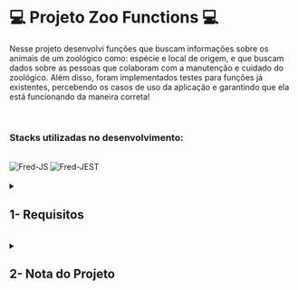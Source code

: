 # :computer: Projeto Zoo Functions :computer:

Nesse projeto desenvolvi funções que buscam informações sobre os animais de um zoológico como: espécie e local de origem, e que buscam dados sobre as pessoas que colaboram com a manutenção e cuidado do zoológico. Além disso, foram implementados testes para funções já existentes, percebendo os casos de uso da aplicação e garantindo que ela está funcionando da maneira correta!

<br />

### Stacks utilizadas no desenvolvimento:
<div style="display: inline_block"><br>
  <img alt="Fred-JS" src="https://img.shields.io/badge/JavaScript-F7DF1E?style=for-the-badge&logo=javascript&logoColor=black" />
  <img alt="Fred-JEST" src="https://img.shields.io/badge/Jest-C21325?style=for-the-badge&logo=jest&logoColor=white" />
</div>

<br />

<details>
<summary>
  
## 1- Requisitos
  
</summary>
 
### 1. Implemente a função `getSpeciesByIds`.

### 2. Implemente a função `getAnimalsOlderThan`.

### 3. Implemente a função `getEmployeeByName`.

### 4. Implemente a função `getRelatedEmployees`.

### 5. Implemente a função `countAnimals`.

### 6. Obtenha ao menos 80% de cobertura de testes na função `handlerElephants`.

### 7. Obtenha ao menos 90% de cobertura de testes na função `handlerElephants`.

### 8. Implemente a função `calculateEntry`.

### 9. Implemente a função `getSchedule`.

### 10. Implemente a função `getOldestFromFirstSpecies`.

### 11. Implemente a função `getEmployeesCoverage`.

### 12. Obtenha ao menos 85% de cobertura de testes na função `getOpeningHours`.

### 13. Obtenha ao menos 95% de cobertura de testes na função `getOpeningHours`.

### 14. Implemente a função `getAnimalMap`.

## Requisitos Bônus

### 15. Obtenha 100% de cobertura de testes na função `handlerElephants`.

### 16. Obtenha ao menos 100% de cobertura de testes na função `getOpeningHours`.

</details>
<br />

<details>
<summary>

## 2- Nota do Projeto

</summary>
<br />

## 100% :heavy_check_mark:

![Project-Zoo-Functions-Grade](https://github.com/FredericoTP/trybe-project-06-zoo-functions/blob/main/images/zoofunctions-grade.png?raw=true)

</details>
